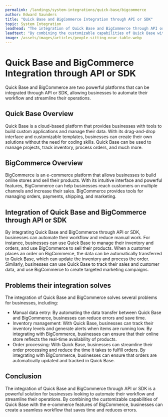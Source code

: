 ```yaml
---
permalink: /landings/system-integrations/quick-base/bigcommerce
author: Edward Saunders
title: "Quick Base and BigCommerce Integration through API or SDK"
topic: System Integration
leadhead: "The integration of Quick Base and BigCommerce through API or SDK is a powerful solution for businesses looking to automate their workflow and streamline their operations"
leadtext: "By combining the customizable capabilities of Quick Base with the e-commerce features of BigCommerce, businesses can create a seamless workflow that saves time and reduces errors."
image: /assets/images/articles/people-sitting-near-table.webp
---
```

<div class="arttext">	<h1>Quick Base and BigCommerce Integration through API or SDK</h1>
	<p>Quick Base and BigCommerce are two powerful platforms that can be integrated through API or SDK, allowing businesses to automate their workflow and streamline their operations.</p>
	<h2>Quick Base Overview</h2>
	<p>Quick Base is a cloud-based platform that provides businesses with tools to build custom applications and manage their data. With its drag-and-drop interface and customizable templates, businesses can create their own solutions without the need for coding skills. Quick Base can be used to manage projects, track inventory, process orders, and much more.</p>
	<h2>BigCommerce Overview</h2>
	<p>BigCommerce is an e-commerce platform that allows businesses to build online stores and sell their products. With its intuitive interface and powerful features, BigCommerce can help businesses reach customers on multiple channels and increase their sales. BigCommerce provides tools for managing orders, payments, shipping, and marketing.</p>
	<h2>Integration of Quick Base and BigCommerce through API or SDK</h2>
	<p>By integrating Quick Base and BigCommerce through API or SDK, businesses can automate their workflow and reduce manual work. For instance, businesses can use Quick Base to manage their inventory and orders, and use BigCommerce to sell their products. When a customer places an order on BigCommerce, the data can be automatically transferred to Quick Base, which can update the inventory and process the order. Similarly, businesses can use Quick Base to track their sales and customer data, and use BigCommerce to create targeted marketing campaigns.</p>
	<h2>Problems their integration solves</h2>
	<p>The integration of Quick Base and BigCommerce solves several problems for businesses, including:</p>
	<ul>
		<li>Manual data entry: By automating the data transfer between Quick Base and BigCommerce, businesses can reduce errors and save time.</li>
		<li>Inventory management: With Quick Base, businesses can track their inventory levels and generate alerts when items are running low. By integrating with BigCommerce, businesses can ensure that their online store reflects the real-time availability of products.</li>
		<li>Order processing: With Quick Base, businesses can streamline their order processing and reduce the time it takes to fulfill orders. By integrating with BigCommerce, businesses can ensure that orders are automatically updated and tracked in Quick Base.</li>
	</ul> 
	<h2>Conclusion</h2>
	<p>The integration of Quick Base and BigCommerce through API or SDK is a powerful solution for businesses looking to automate their workflow and streamline their operations. By combining the customizable capabilities of Quick Base with the e-commerce features of BigCommerce, businesses can create a seamless workflow that saves time and reduces errors.</p>
</div>